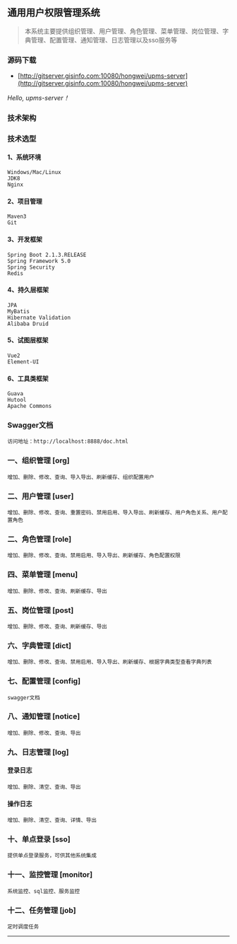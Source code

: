 ## 通用用户权限管理系统

> 本系统主要提供组织管理、用户管理、角色管理、菜单管理、岗位管理、字典管理、配置管理、通知管理、日志管理以及sso服务等

### 源码下载

- [http://gitserver.gisinfo.com:10080/hongwei/upms-server](http://gitserver.gisinfo.com:10080/hongwei/upms-server)

*Hello, upms-server！*


### 技术架构


### 技术选型

#### 1、系统环境

    Windows/Mac/Linux
    JDK8
    Nginx
    
#### 2、项目管理

    Maven3
    Git
    
#### 3、开发框架

    Spring Boot 2.1.3.RELEASE
    Spring Framework 5.0
    Spring Security
    Redis
    
#### 4、持久层框架

    JPA
    MyBatis
    Hibernate Validation
    Alibaba Druid
    
#### 5、试图层框架

    Vue2
    Element-UI
    
#### 6、工具类框架

    Guava
    Hutool
    Apache Commons 

### Swagger文档

    访问地址：http://localhost:8888/doc.html
    
### 一、组织管理 [org]

    增加、删除、修改、查询、导入导出、刷新缓存、组织配置用户


### 二、用户管理 [user]

    增加、删除、修改、查询、重置密码、禁用启用、导入导出、刷新缓存、用户角色关系、用户配置角色

### 
### 二、角色管理 [role]
    
    增加、删除、修改、查询、禁用启用、导入导出、刷新缓存、角色配置权限

### 四、菜单管理 [menu]

    增加、删除、修改、查询、刷新缓存、导出

### 五、岗位管理 [post]

    增加、删除、修改、查询、刷新缓存、导出

### 六、字典管理 [dict]

    增加、删除、修改、查询、禁用启用、导入导出、刷新缓存、根据字典类型查看字典列表

### 七、配置管理 [config]

    swagger文档

### 八、通知管理 [notice]

    增加、删除、修改、查询、导出

### 九、日志管理 [log]

#### 登录日志

    增加、删除、清空、查询、导出

#### 操作日志

    增加、删除、清空、查询、详情、导出

### 十、单点登录 [sso]

    提供单点登录服务，可供其他系统集成
    
### 十一、监控管理 [monitor]

    系统监控、sql监控、服务监控
    
### 十二、任务管理 [job]
    
    定时调度任务

---